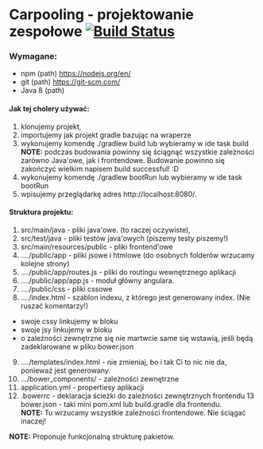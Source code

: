 # Carpooling - projektowanie zespołowe [![Build Status](https://travis-ci.org/Borntoreign/projzesp.svg?branch=master)](https://travis-ci.org/Borntoreign/projzesp)

### Wymagane:
- npm (path) https://nodejs.org/en/
- git (path) https://git-scm.com/
- Java 8 (path)

#### Jak tej cholery używać:
1. klonujemy projekt,
2. importujemy jak projekt gradle bazując na wraperze
3. wykonujemy komendę ./gradlew build lub wybieramy w ide task build
<br> **NOTE:** podczas budowania powinny się ściągnąć wszystkie zależności zarówno Java'owe,
jak i frontendowe. Budowanie powinno się zakończyć wielkim napisem build successful! :D
4. wykonujemy komendę ./gradlew bootRun lub wybieramy w ide task bootRun
5. wpisujemy przeglądarkę adres http://localhost:8080/.

#### Struktura projektu:
1. src/main/java - pliki java'owe. (to raczej oczywiste),
2. src/test/java - pliki testów java'owych (piszemy testy piszemy!)
3. src/main/resources/public - pliki frontend'owe
4. ..../public/app - pliki jsowe i htmlowe (do osobnych folderów wrzucamy kolejne strony)
5. ..../public/app/routes.js - pliki do routingu wewnętrznego aplikacji
6. ..../public/app/app.js - moduł główny angulara.
7. ..../public/css - pliki cssowe
8. ..../index.html - szablon indexu, z którego jest generowany index. (Nie ruszać komentarzy!)
  * swoje cssy linkujemy w bloku <!-- build:css css/main.css -->
  * swoje jsy linkujemy w bloku <!-- build:js js/app.js -->
  * o zależności zewnętrzne się nie martwcie same się wstawią, jeśli będą zadeklarowane w pliku bower.json
9. ..../templates/index.html - nie zmieniaj, bo i tak Ci to nic nie da, ponieważ jest generowany.
10. .../bower_components/ - zależności zewnętrzne
11. application.yml - propertiesy aplikacji
12. .bowerrc - deklaracja ścieżki do zależności zewnętrznych frontendu
13 bower.json - taki mini pom.xml lub build.gradle dla frontendu.
<br> **NOTE:** Tu wrzucamy wszystkie zależności frontendowe. Nie ściągać inaczej!

**NOTE:** Proponuje funkcjonalną strukturę pakietów.
